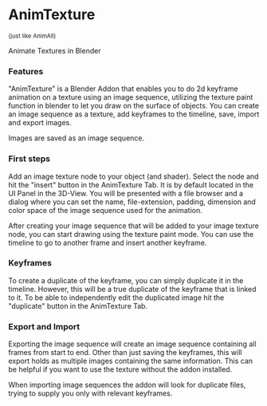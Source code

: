 # AnimTexture
<sup>(just like AnimAll)</sup>

Animate Textures in Blender

<h3>Features</h3>

"AnimTexture" is a Blender Addon that enables you to do 2d keyframe animation on a texture using an image sequence, utilizing the texture paint function in blender to let you draw on the surface of objects. You can create an image sequence as a texture, add keyframes to the timeline, save, import and export images.

Images are saved as an image sequence.

<h3>First steps</h3>

Add an image texture node to your object (and shader). Select the node and hit the "insert" button in the AnimTexture Tab. It is by default located in the UI Panel in the 3D-View. You will be presented with a file browser and a dialog where you can set the name, file-extension, padding, dimension and color space of the image sequence used for the animation.

After creating your image sequence that will be added to your image texture node, you can start drawing using the texture paint mode. You can use the timeline to go to another frame and insert another keyframe.

<h3>Keyframes</h3>

To create a duplicate of the keyframe, you can simply duplicate it in the timeline. However, this will be a true duplicate of the keyframe that is linked to it. To be able to independently edit the duplicated image hit the "duplicate" button in the AnimTexture Tab.

<h3>Export and Import</h3>

Exporting the image sequence will create an image sequence containing all frames from start to end. Other than just saving the keyframes, this will export holds as multiple images containing the same information. This can be helpful if you want to use the texture without the addon installed.

When importing image sequences the addon will look for duplicate files, trying to supply you only with relevant keyframes.
